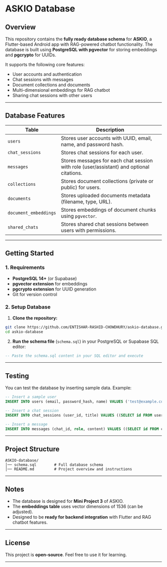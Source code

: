 # ASKIO Database

## Overview

This repository contains the **fully ready database schema** for **ASKIO**, a Flutter-based Android app with RAG-powered chatbot functionality. The database is built using **PostgreSQL with pgvector** for storing embeddings and **pgcrypto** for UUIDs.

It supports the following core features:

* User accounts and authentication
* Chat sessions with messages
* Document collections and documents
* Multi-dimensional embeddings for RAG chatbot
* Sharing chat sessions with other users

---

## Database Features

| Table                 | Description                                                                              |
| --------------------- | ---------------------------------------------------------------------------------------- |
| `users`               | Stores user accounts with UUID, email, name, and password hash.                          |
| `chat_sessions`       | Stores chat sessions for each user.                                                      |
| `messages`            | Stores messages for each chat session with role (user/assistant) and optional citations. |
| `collections`         | Stores document collections (private or public) for users.                               |
| `documents`           | Stores uploaded documents metadata (filename, type, URL).                                |
| `document_embeddings` | Stores embeddings of document chunks using `pgvector`.                                   |
| `shared_chats`        | Stores shared chat sessions between users with permissions.                              |

---

## Getting Started

### 1. Requirements

* **PostgreSQL 14+** (or Supabase)
* **pgvector extension** for embeddings
* **pgcrypto extension** for UUID generation
* Git for version control

### 2. Setup Database

1. **Clone the repository:**

```bash
git clone https://github.com/ENTISHAR-RASHID-CHOWDHURY/askio-database.git
cd askio-database
```

2. **Run the schema file** (`schema.sql`) in your PostgreSQL or Supabase SQL editor:

```sql
-- Paste the schema.sql content in your SQL editor and execute
```

---

## Testing

You can test the database by inserting sample data. Example:

```sql
-- Insert a sample user
INSERT INTO users (email, password_hash, name) VALUES ('test@example.com', 'hashed_password', 'Test User');

-- Insert a chat session
INSERT INTO chat_sessions (user_id, title) VALUES ((SELECT id FROM users LIMIT 1), 'First Chat');

-- Insert a message
INSERT INTO messages (chat_id, role, content) VALUES ((SELECT id FROM chat_sessions LIMIT 1), 'user', 'Hello, ASKIO!');
```

---

## Project Structure

```
ASKIO-database/
│── schema.sql        # Full database schema
│── README.md         # Project overview and instructions
```

---

## Notes

* The database is designed for **Mini Project 3** of ASKIO.
* The **embeddings table** uses vector dimensions of 1536 (can be adjusted).
* Designed to be **ready for backend integration** with Flutter and RAG chatbot features.

---

## License

This project is **open-source**. Feel free to use it for learning.

---
